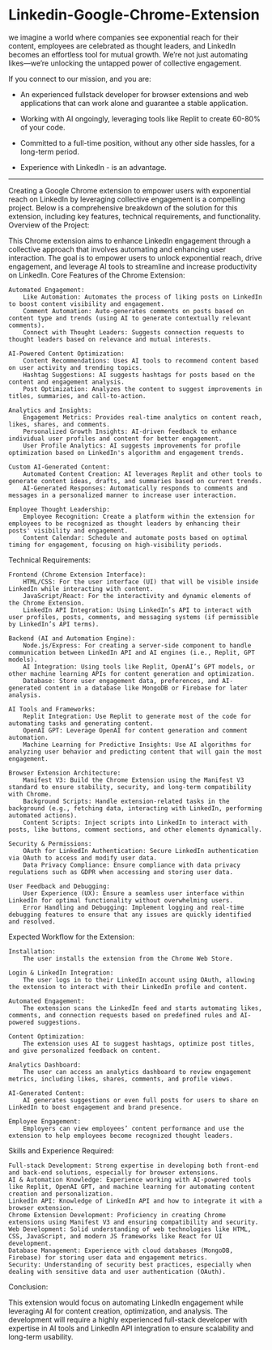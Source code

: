 # Linkedin-Google-Chrome-Extension
we imagine a world where companies see exponential reach for their content, employees are celebrated as thought leaders, and LinkedIn becomes an effortless tool for mutual growth. We’re not just automating likes—we’re unlocking the untapped power of collective engagement.

If you connect to our mission, and you are:
- An experienced fullstack developer for browser extensions and web applications that can work alone and guarantee a stable application.
- Working with AI ongoingly, leveraging tools like Replit to create 60-80% of your code.
- Committed to a full-time position, without any other side hassles, for a long-term period.

- Experience with LinkedIn - is an advantage.
------------------
Creating a Google Chrome extension to empower users with exponential reach on LinkedIn by leveraging collective engagement is a compelling project. Below is a comprehensive breakdown of the solution for this extension, including key features, technical requirements, and functionality.
Overview of the Project:

This Chrome extension aims to enhance LinkedIn engagement through a collective approach that involves automating and enhancing user interaction. The goal is to empower users to unlock exponential reach, drive engagement, and leverage AI tools to streamline and increase productivity on LinkedIn.
Core Features of the Chrome Extension:

    Automated Engagement:
        Like Automation: Automates the process of liking posts on LinkedIn to boost content visibility and engagement.
        Comment Automation: Auto-generates comments on posts based on content type and trends (using AI to generate contextually relevant comments).
        Connect with Thought Leaders: Suggests connection requests to thought leaders based on relevance and mutual interests.

    AI-Powered Content Optimization:
        Content Recommendations: Uses AI tools to recommend content based on user activity and trending topics.
        Hashtag Suggestions: AI suggests hashtags for posts based on the content and engagement analysis.
        Post Optimization: Analyzes the content to suggest improvements in titles, summaries, and call-to-action.

    Analytics and Insights:
        Engagement Metrics: Provides real-time analytics on content reach, likes, shares, and comments.
        Personalized Growth Insights: AI-driven feedback to enhance individual user profiles and content for better engagement.
        User Profile Analytics: AI suggests improvements for profile optimization based on LinkedIn's algorithm and engagement trends.

    Custom AI-Generated Content:
        Automated Content Creation: AI leverages Replit and other tools to generate content ideas, drafts, and summaries based on current trends.
        AI-Generated Responses: Automatically responds to comments and messages in a personalized manner to increase user interaction.

    Employee Thought Leadership:
        Employee Recognition: Create a platform within the extension for employees to be recognized as thought leaders by enhancing their posts' visibility and engagement.
        Content Calendar: Schedule and automate posts based on optimal timing for engagement, focusing on high-visibility periods.

Technical Requirements:

    Frontend (Chrome Extension Interface):
        HTML/CSS: For the user interface (UI) that will be visible inside LinkedIn while interacting with content.
        JavaScript/React: For the interactivity and dynamic elements of the Chrome Extension.
        LinkedIn API Integration: Using LinkedIn’s API to interact with user profiles, posts, comments, and messaging systems (if permissible by LinkedIn’s API terms).

    Backend (AI and Automation Engine):
        Node.js/Express: For creating a server-side component to handle communication between LinkedIn API and AI engines (i.e., Replit, GPT models).
        AI Integration: Using tools like Replit, OpenAI’s GPT models, or other machine learning APIs for content generation and optimization.
        Database: Store user engagement data, preferences, and AI-generated content in a database like MongoDB or Firebase for later analysis.

    AI Tools and Frameworks:
        Replit Integration: Use Replit to generate most of the code for automating tasks and generating content.
        OpenAI GPT: Leverage OpenAI for content generation and comment automation.
        Machine Learning for Predictive Insights: Use AI algorithms for analyzing user behavior and predicting content that will gain the most engagement.

    Browser Extension Architecture:
        Manifest V3: Build the Chrome Extension using the Manifest V3 standard to ensure stability, security, and long-term compatibility with Chrome.
        Background Scripts: Handle extension-related tasks in the background (e.g., fetching data, interacting with LinkedIn, performing automated actions).
        Content Scripts: Inject scripts into LinkedIn to interact with posts, like buttons, comment sections, and other elements dynamically.

    Security & Permissions:
        OAuth for LinkedIn Authentication: Secure LinkedIn authentication via OAuth to access and modify user data.
        Data Privacy Compliance: Ensure compliance with data privacy regulations such as GDPR when accessing and storing user data.

    User Feedback and Debugging:
        User Experience (UX): Ensure a seamless user interface within LinkedIn for optimal functionality without overwhelming users.
        Error Handling and Debugging: Implement logging and real-time debugging features to ensure that any issues are quickly identified and resolved.

Expected Workflow for the Extension:

    Installation:
        The user installs the extension from the Chrome Web Store.

    Login & LinkedIn Integration:
        The user logs in to their LinkedIn account using OAuth, allowing the extension to interact with their LinkedIn profile and content.

    Automated Engagement:
        The extension scans the LinkedIn feed and starts automating likes, comments, and connection requests based on predefined rules and AI-powered suggestions.

    Content Optimization:
        The extension uses AI to suggest hashtags, optimize post titles, and give personalized feedback on content.

    Analytics Dashboard:
        The user can access an analytics dashboard to review engagement metrics, including likes, shares, comments, and profile views.

    AI-Generated Content:
        AI generates suggestions or even full posts for users to share on LinkedIn to boost engagement and brand presence.

    Employee Engagement:
        Employers can view employees’ content performance and use the extension to help employees become recognized thought leaders.

Skills and Experience Required:

    Full-stack Development: Strong expertise in developing both front-end and back-end solutions, especially for browser extensions.
    AI & Automation Knowledge: Experience working with AI-powered tools like Replit, OpenAI GPT, and machine learning for automating content creation and personalization.
    LinkedIn API: Knowledge of LinkedIn API and how to integrate it with a browser extension.
    Chrome Extension Development: Proficiency in creating Chrome extensions using Manifest V3 and ensuring compatibility and security.
    Web Development: Solid understanding of web technologies like HTML, CSS, JavaScript, and modern JS frameworks like React for UI development.
    Database Management: Experience with cloud databases (MongoDB, Firebase) for storing user data and engagement metrics.
    Security: Understanding of security best practices, especially when dealing with sensitive data and user authentication (OAuth).

Conclusion:

This extension would focus on automating LinkedIn engagement while leveraging AI for content creation, optimization, and analysis. The development will require a highly experienced full-stack developer with expertise in AI tools and LinkedIn API integration to ensure scalability and long-term usability.
